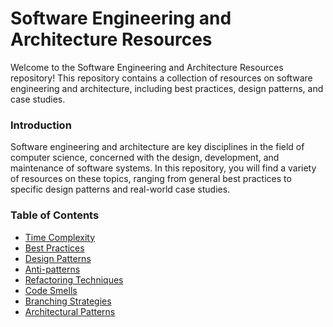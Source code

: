 # Software Engineering and Architecture Resources
Welcome to the Software Engineering and Architecture Resources repository! This repository contains a collection of resources on software engineering and architecture, including best practices, design patterns, and case studies.
### Introduction
Software engineering and architecture are key disciplines in the field of computer science, concerned with the design, development, and maintenance of software systems. In this repository, you will find a variety of resources on these topics, ranging from general best practices to specific design patterns and real-world case studies.
### Table of Contents
- [Time Complexity](TimeComplexity/TimeComplexityIntro.md)
- [Best Practices](BestPractices/intro.md)
- [Design Patterns](DesignPatterns/Introduction.md)
- [Anti-patterns](anti-patterns/intro.md)
- [Refactoring Techniques](refactoring-technics/intro.md)
- [Code Smells](code-smells/intro.md)
- [Branching Strategies](branching-strategies/intro.md)
- [Architectural Patterns](architectural-patterns/intro.md)